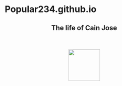 # Popular234.github.io
<header align="center"> 
  <h2> The life of Cain Jose </h2>
</header>
<img style="margin:auto; display:block;" width=100px; height=100px; src="https://encrypted-tbn0.gstatic.com/images?q=tbn:ANd9GcTtJ9LQGLnScCmzsjCjqhLOT_-8AYIB2b3BuiLKhnigpKThykAAxLz0h1PjlVUf7aStwCA:https://merriam-webster.com/assets/mw/images/gallery/gal-wap-slideshow-slide/image797768612-6383-0308e906258ea700883da962f0e23fba%401x.jpg&usqp=CAU"/>
